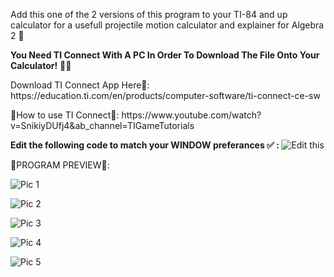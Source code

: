 Add this one of the 2 versions of this program to your TI-84 and up calculator for a usefull projectile motion calculator and explainer for Algebra 2 🍎
<p><b>You Need TI Connect With A PC In Order To Download The File Onto Your Calculator!</b> 👨‍💻</p>
<P>Download TI Connect App Here📶: https://education.ti.com/en/products/computer-software/ti-connect-ce-sw</p>
<p>🤔How to use TI Connect🤔: https://www.youtube.com/watch?v=SnikiyDUfj4&ab_channel=TIGameTutorials</p>
<p> <b>Edit the following code to match your WINDOW preferances ✅ : </b>
<img src="https://cdn.discordapp.com/attachments/1024761882801864786/1024761946802769960/remebertoedit.PNG" alt="Edit this">
</p>
<p>🌠PROGRAM PREVIEW🌠:</p>
<p><img src="https://cdn.discordapp.com/attachments/1024761882801864786/1024763210613653504/Capture_1.png" alt="Pic 1"></p>
<p><img src="https://cdn.discordapp.com/attachments/1024761882801864786/1024763225486663680/Capture_2.png" alt="Pic 2"></p>
<p><img src="https://cdn.discordapp.com/attachments/1024761882801864786/1024763247464808488/Capture_3.png" alt="Pic 3"></p>
<p><img src="https://cdn.discordapp.com/attachments/1024761882801864786/1024763264422400020/Capture_4.png" alt="Pic 4"></p>
<p><img src="https://cdn.discordapp.com/attachments/1024761882801864786/1024763284756377700/Capture_5.png" alt="Pic 5"></p>
